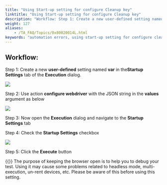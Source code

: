 ```yaml
--- 
title: "Using Start-up setting for configure Cleanup key"
linktitle: "Using Start-up setting for configure Cleanup key"
description: "Workflow: Step 1: Create a new user-defined setting named var in the Startup Settings tab of the Execution dialog. Step 2: Use action configure webdriver with the JSON string in the values argument as ..."
weight: 127
aliases: 
    - /TA_FAQ/Topics/0x80020014L.html
keywords: "automation errors, using start-up setting for configure cleanup key"
---
```


## Workflow:  

Step 1: Create a new **user-defined** setting named **var** in the**Startup Settings** tab of the **Execution** dialog.

![](/images/TA_FAQ/Images/clean-up-start-up-setting.jpg)

Step 2: Use action **configure webdriver** with the JSON string in the **values** argument as below

![](/images/TA_FAQ/Images/clean-up-start-up-script.jpg)

Step 3: Now open the **Execution** dialog and navigate to the **Startup Settings** tab

Step 4: Check the **Startup Settings** checkbox

![](/images/TA_FAQ/Images/clean-up-start-up-enable.jpg)

Step 5: Click the **Execute** button

{{<important>}} The purpose of keeping the browser open is to help you to debug your test. Using it may cause some problems related to headless mode, multi-execution, un-rent devices, etc. Please be aware of this before using this setting.



